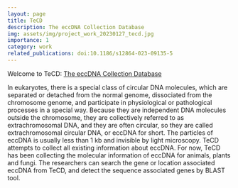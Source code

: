 ```yaml
---
layout: page
title: TeCD
description: The eccDNA Collection Database
img: assets/img/project_work_20230127_tecd.jpg
importance: 1
category: work
related_publications: doi:10.1186/s12864-023-09135-5
---
```


Welcome to TeCD: <a href="http://122.224.251.240:2022/" target="_blank">The eccDNA Collection Database</a>

In eukaryotes, there is a special class of circular DNA molecules, which are separated or detached from the normal genome, dissociated from the chromosome genome, and participate in physiological or pathological processes in a special way. Because they are independent DNA molecules outside the chromosome, they are collectively referred to as extrachromosomal DNA, and they are often circular, so they are called extrachromosomal circular DNA, or eccDNA for short. The particles of eccDNA is usually less than 1 kb and invisible by light microscopy. TeCD attempts to collect all existing information about eccDNA. For now, TeCD has been collecting the molecular information of eccDNA for animals, plants and fungi. The researchers can search the gene or location associated eccDNA from TeCD, and detect the sequence associated genes by BLAST tool.
